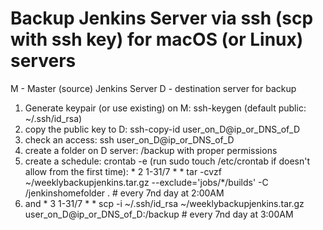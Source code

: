 # Backup Jenkins Server via ssh (scp with ssh key) for macOS (or Linux) servers

M - Master (source) Jenkins Server
D - destination server for backup

1. Generate keypair (or use existing) on M: ssh-keygen (default public: ~/.ssh/id_rsa)
2. copy the public key to D: ssh-copy-id user_on_D@ip_or_DNS_of_D
3. check an access: ssh user_on_D@ip_or_DNS_of_D
4. create a folder on D server: /backup with proper permissions
5. create a schedule: crontab -e (run sudo touch /etc/crontab if doesn't allow from the first time): * 2 1-31/7 * * tar -cvzf ~/weeklybackupjenkins.tar.gz --exclude='jobs/*/builds' -C /jenkinshomefolder . # every 7nd day at 2:00AM
6. and * 3 1-31/7 * * scp -i ~/.ssh/id_rsa ~/weeklybackupjenkins.tar.gz user_on_D@ip_or_DNS_of_D:/backup # every 7nd day at 3:00AM
